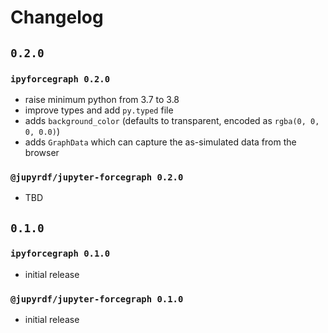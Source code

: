 # Changelog

## `0.2.0`

### `ipyforcegraph 0.2.0`

- raise minimum python from 3.7 to 3.8
- improve types and add `py.typed` file
- adds `background_color` (defaults to transparent, encoded as `rgba(0, 0, 0, 0.0)`)
- adds `GraphData` which can capture the as-simulated data from the browser

### `@jupyrdf/jupyter-forcegraph 0.2.0`

- TBD

## `0.1.0`

### `ipyforcegraph 0.1.0`

- initial release

### `@jupyrdf/jupyter-forcegraph 0.1.0`

- initial release
